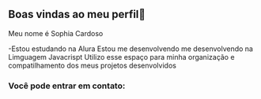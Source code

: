 ## Boas vindas ao meu perfil🖤

Meu nome é Sophia Cardoso

-Estou estudando na Alura
Estou me desenvolvendo me desenvolvendo na Limguagem Javacrispt
Utilizo esse espaço para minha organização e compatilhamento dos meus projetos desenvolvidos 
### Você pode entrar em contato:
